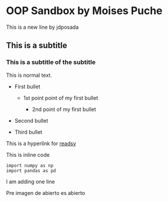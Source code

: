 # OOP Sandbox by Moises Puche

This is a new line by jdposada

## This is a subtitle

### This is a subtitle of the subtitle

This is normal text.

- First bullet

    - 1st point point of my first bullet

       - 2nd point of my first bullet

- Second bullet

- Third bullet

This is a hyperlink for [readsy](http://www.readsy.co/)

This is inline code 
```
import numpy as np 
import pandas as pd
```
I am adding one line 

Pre imagen de abierto es abierto
